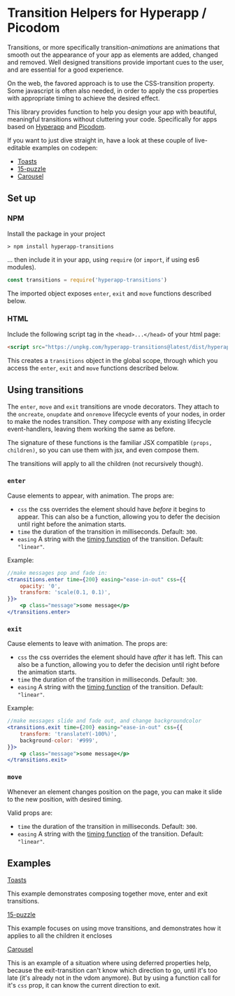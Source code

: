 # Transition Helpers for Hyperapp / Picodom


Transitions, or more specifically transition-*animations* are animations that smooth out the appearance of your app as elements are added, changed and removed. Well designed transitions provide important cues to the user, and are essential for a good experience.

On the web, the favored approach is to use the CSS-transition property. Some javascript is often also needed, in order to apply the css properties with appropriate timing to achieve the desired effect.

This library provides function to help you design your app with beautiful, meaningful transitions without cluttering your code. Specifically for apps based on [Hyperapp](https://hyperapp.js.org) and [Picodom](https://github.com/picodom/picodom).

If you want to just dive straight in, have a look at these couple of live-editable examples on codepen:

- [Toasts](https://codepen.io/zaceno/pen/awRxaN)
- [15-puzzle](https://codepen.io/zaceno/pen/MoPLOj)
- [Carousel](https://codepen.io/zaceno/pen/awPbJG)

## Set up

### NPM

Install the package in your project

```
> npm install hyperapp-transitions
```

... then include it in your app, using `require` (or `import`, if using es6 modules).

```js
const transitions = require('hyperapp-transitions')
```

The imported object exposes `enter`, `exit` and `move` functions described below.

### HTML

Include the following script tag in the `<head>...</head>` of your html page:

```html
<script src="https://unpkg.com/hyperapp-transitions@latest/dist/hyperapp-transitions.umd.js"></script>
```

This creates a `transitions` object in the global scope, through which you access the `enter`, `exit` and `move` functions described below.



## Using transitions

The `enter`, `move` and `exit` transitions are vnode decorators. They attach to the `oncreate`, `onupdate` and `onremove` lifecycle events of your nodes, in order to make the nodes transition. They *compose* with any existing lifecycle event-handlers, leaving them working the same as before.

The signature of these functions is the familiar JSX compatible `(props, children)`, so you can use them with jsx, and even compose them.

The transitions will apply to all the children (not recursively though).

### `enter`

Cause elements to appear, with animation. The props are:

- `css` the css overrides the element should have *before* it begins to appear. This can also be a function, allowing you to defer the decision until right before the animation starts.
- `time` the duration of the transition in milliseconds. Default: `300`.
- `easing` A string with the [timing function](https://developer.mozilla.org/en-US/docs/Web/CSS/transition-timing-function) of the transition. Default: `"linear"`.

Example:

```jsx
//make messages pop and fade in:
<transitions.enter time={200} easing="ease-in-out" css={{
    opacity: '0',
    transform: 'scale(0.1, 0.1)',
}}>
    <p class="message">some message</p>
</transitions.enter>
```


### `exit`

Cause elements to leave with animation. The props are:

- `css` the css overrides the element should have *after* it has left. This can also be a function, allowing you to defer the decision until right before the animation starts.
- `time` the duration of the transition in milliseconds. Default: `300`.
- `easing` A string with the [timing function](https://developer.mozilla.org/en-US/docs/Web/CSS/transition-timing-function) of the transition. Default: `"linear"`.

Example:

```jsx
//make messages slide and fade out, and change backgroundcolor
<transitions.exit time={200} easing="ease-in-out" css={{
    transform: 'translateY(-100%)',
    background-color: '#999',
}}>
    <p class="message">some message</p>
</transitions.exit>
```

### `move`

Whenever an element changes position on the page, you can make it slide to the new position, with desired timing.

Valid props are:

- `time` the duration of the transition in milliseconds. Default: `300`.
- `easing` A string with the [timing function](https://developer.mozilla.org/en-US/docs/Web/CSS/transition-timing-function) of the transition. Default: `"linear"`.


## Examples

[Toasts](https://codepen.io/zaceno/pen/QOYOZd)

This example demonstrates composing together move, enter and exit transitions.

[15-puzzle](https://codepen.io/zaceno/pen/XzOwPd)

This example focuses on using move transitions, and demonstrates how it applies to all the children it encloses

[Carousel](https://codepen.io/zaceno/pen/ZawNmb)

This is an example of a situation where using deferred properties help, because the exit-transition can't know which direction to go, until it's too late (it's already not in the vdom anymore). But by using a function call for it's `css` prop, it can know the current direction to exit.

